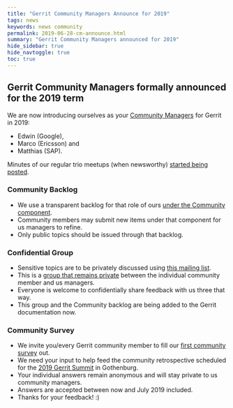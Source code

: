 ```yaml
---
title: "Gerrit Community Managers Announce for 2019"
tags: news
keywords: news community
permalink: 2019-06-28-cm-announce.html
summary: "Gerrit Community Managers announced for 2019"
hide_sidebar: true
hide_navtoggle: true
toc: true
---
```


## Gerrit Community Managers formally announced for the 2019 term

We are now introducing ourselves as your [Community Managers](https://www.gerritcodereview.com/members.html#community-managers) for Gerrit in 2019:

* Edwin (Google),
* Marco (Ericsson) and
* Matthias (SAP).

Minutes of our regular trio meetups (when newsworthy) [started being posted](https://www.gerritcodereview.com/2019-06-05-cm-minutes.html).

### Community Backlog

* We use a transparent backlog for that role of ours [under the Community component](https://bugs.chromium.org/p/gerrit/issues/list?q=component:Community).
* Community members may submit new items under that component for us managers to refine.
* Only public topics should be issued through that backlog.

### Confidential Group

* Sensitive topics are to be privately discussed using [this mailing list](mailto:gerritcodereview-community-managers@googlegroups.com).
* This is a [group that remains private](https://groups.google.com/forum/#!forum/gerritcodereview-community-managers) between the individual community member and us managers.
* Everyone is welcome to confidentially share feedback with us three that way.
* This group and the Community backlog are being added to the Gerrit documentation now.

### Community Survey

* We invite you/every Gerrit community member to fill our [first community survey](https://forms.gle/bQGMQt6SAUNh8BJP8) out.
* We need your input to help feed the community retrospective scheduled for the [2019 Gerrit Summit](https://www.gerritcodereview.com/2019-06-18-user-summit-sunnyvale-registration-open.html) in Gothenburg.
* Your individual answers remain anonymous and will stay private to us community managers.
* Answers are accepted between now and July 2019 included.
* Thanks for your feedback! :)
